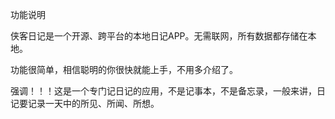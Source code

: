 ﻿功能说明

侠客日记是一个开源、跨平台的本地日记APP。无需联网，所有数据都存储在本地。

功能很简单，相信聪明的你很快就能上手，不用多介绍了。

强调！！！这是一个专门记日记的应用，不是记事本，不是备忘录，一般来讲，日记要记录一天中的所见、所闻、所想。